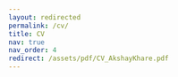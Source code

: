 ```yaml
---
layout: redirected
permalink: /cv/
title: CV
nav: true
nav_order: 4
redirect: /assets/pdf/CV_AkshayKhare.pdf
---
```

